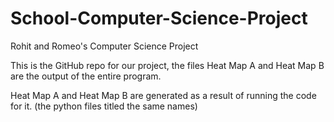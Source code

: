 # School-Computer-Science-Project
Rohit and Romeo's Computer Science Project



This is the GitHub repo for our project, the files Heat Map A and Heat Map B are the output of the entire program.



Heat Map A and Heat Map B are generated as a result of running the code for it. (the python files titled the same names)




